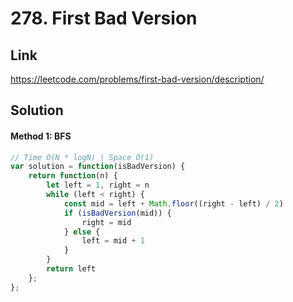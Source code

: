 # 278. First Bad Version

## Link
https://leetcode.com/problems/first-bad-version/description/

## Solution
#### Method 1: BFS
```javascript
// Time O(N * logN) | Space O(1)
var solution = function(isBadVersion) {
    return function(n) {
        let left = 1, right = n
        while (left < right) {
            const mid = left + Math.floor((right - left) / 2)
            if (isBadVersion(mid)) {
                right = mid
            } else {
                left = mid + 1
            }
        }
        return left
    };
};
```
